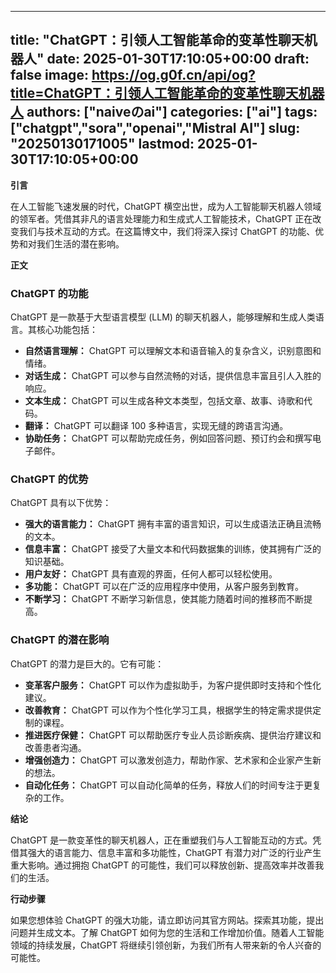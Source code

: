 
---
title: "ChatGPT：引领人工智能革命的变革性聊天机器人"
date: 2025-01-30T17:10:05+00:00
draft: false
image: https://og.g0f.cn/api/og?title=ChatGPT：引领人工智能革命的变革性聊天机器人
authors: ["naiveのai"]
categories: ["ai"]
tags: ["chatgpt","sora","openai","Mistral AI"]
slug: "20250130171005"
lastmod: 2025-01-30T17:10:05+00:00
---
**引言**

在人工智能飞速发展的时代，ChatGPT 横空出世，成为人工智能聊天机器人领域的领军者。凭借其非凡的语言处理能力和生成式人工智能技术，ChatGPT 正在改变我们与技术互动的方式。在这篇博文中，我们将深入探讨 ChatGPT 的功能、优势和对我们生活的潜在影响。

**正文**

### ChatGPT 的功能

ChatGPT 是一款基于大型语言模型 (LLM) 的聊天机器人，能够理解和生成人类语言。其核心功能包括：

- **自然语言理解：** ChatGPT 可以理解文本和语音输入的复杂含义，识别意图和情绪。
- **对话生成：** ChatGPT 可以参与自然流畅的对话，提供信息丰富且引人入胜的响应。
- **文本生成：** ChatGPT 可以生成各种文本类型，包括文章、故事、诗歌和代码。
- **翻译：** ChatGPT 可以翻译 100 多种语言，实现无缝的跨语言沟通。
- **协助任务：** ChatGPT 可以帮助完成任务，例如回答问题、预订约会和撰写电子邮件。

### ChatGPT 的优势

ChatGPT 具有以下优势：

- **强大的语言能力：** ChatGPT 拥有丰富的语言知识，可以生成语法正确且流畅的文本。
- **信息丰富：** ChatGPT 接受了大量文本和代码数据集的训练，使其拥有广泛的知识基础。
- **用户友好：** ChatGPT 具有直观的界面，任何人都可以轻松使用。
- **多功能：** ChatGPT 可以在广泛的应用程序中使用，从客户服务到教育。
- **不断学习：** ChatGPT 不断学习新信息，使其能力随着时间的推移而不断提高。

### ChatGPT 的潜在影响

ChatGPT 的潜力是巨大的。它有可能：

- **变革客户服务：** ChatGPT 可以作为虚拟助手，为客户提供即时支持和个性化建议。
- **改善教育：** ChatGPT 可以作为个性化学习工具，根据学生的特定需求提供定制的课程。
- **推进医疗保健：** ChatGPT 可以帮助医疗专业人员诊断疾病、提供治疗建议和改善患者沟通。
- **增强创造力：** ChatGPT 可以激发创造力，帮助作家、艺术家和企业家产生新的想法。
- **自动化任务：** ChatGPT 可以自动化简单的任务，释放人们的时间专注于更复杂的工作。

**结论**

ChatGPT 是一款变革性的聊天机器人，正在重塑我们与人工智能互动的方式。凭借其强大的语言能力、信息丰富和多功能性，ChatGPT 有潜力对广泛的行业产生重大影响。通过拥抱 ChatGPT 的可能性，我们可以释放创新、提高效率并改善我们的生活。

**行动步骤**

如果您想体验 ChatGPT 的强大功能，请立即访问其官方网站。探索其功能，提出问题并生成文本。了解 ChatGPT 如何为您的生活和工作增加价值。随着人工智能领域的持续发展，ChatGPT 将继续引领创新，为我们所有人带来新的令人兴奋的可能性。